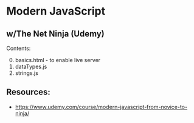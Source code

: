 # Modern JavaScript

## w/The Net Ninja (Udemy)

Contents:

0. basics.html - to enable live server
1. dataTypes.js
1. strings.js

## Resources:

- https://www.udemy.com/course/modern-javascript-from-novice-to-ninja/
